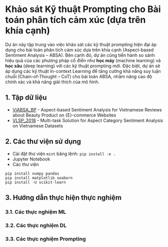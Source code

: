 # Khảo sát Kỹ thuật Prompting cho Bài toán phân tích cảm xúc (dựa trên khía cạnh)

Dự án này tập trung vào việc khảo sát các kỹ thuật prompting hiện đại áp dụng cho bài toán phân tích cảm xúc dựa trên khía cạnh (Aspect-based Sentiment Analysis – ABSA). Bên cạnh đó, dự án cũng tiến hành so sánh hiệu quả của các phương pháp cổ điển như **học máy** (machine learning) và **học sâu** (deep learning) với các kỹ thuật prompting mới. Đặc biệt, dự án sẽ áp dụng các kỹ thuật In-context Learning để tăng cường khả năng suy luận chuỗi (Chain-of-Thought – CoT) cho bài toán ABSA, nhằm nâng cao độ chính xác và khả năng giải thích của mô hình.

## 1. Tập dữ liệu
* [ViABSA_BP](https://github.com/linh222/Aspect-based-Sentiment-Analysis-for-Vietnamese-Reviews-about-Beauty-Product-on-E-commerce-Websites) - Aspect-based Sentiment Analysis for Vietnamese Reviews about Beauty Product on {E}-commerce Websites
* [VLSP_2018](https://github.com/ds4v/absa-vlsp-2018) - Multi-task Solution for Aspect Category Sentiment Analysis on Vietnamese Datasets

## 2. Các thư viện sử dụng

* Cài đặt thư viện ```mint``` băng lệnh: ```pip install -e .```
* Jupyter Notebook
* Các thư viện

```
pip install numpy pandas
pip install matplotlib seaborn
pip install -U scikit-learn
```

## 3. Hướng dẫn thực hiện thực nghiệm
### 3.1. Các thực nghiệm ML

### 3.2. Các thực nghiệm DL

### 3.3. Các thực nghiệm Prompting

